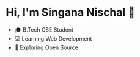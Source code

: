 # Hi, I'm Singana Nischal 👋
- 🎓 B.Tech CSE Student
- 💻 Learning Web Development
- 🚀 Exploring Open Source
